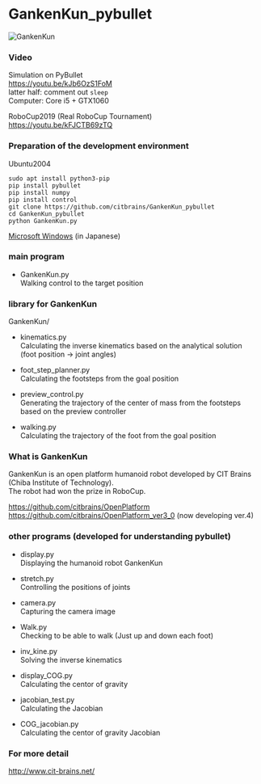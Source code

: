 # GankenKun_pybullet

![GankenKun](https://user-images.githubusercontent.com/5755200/79035466-fd011080-7bf9-11ea-807a-227fc551c4ad.jpg)

### Video

Simulation on PyBullet  
https://youtu.be/kJb6OzS1FoM  
latter half: comment out `sleep`  
Computer: Core i5 + GTX1060  

RoboCup2019 (Real RoboCup Tournament)  
https://youtu.be/kFJCTB69zTQ  

### Preparation of the development environment

Ubuntu2004  
```
sudo apt install python3-pip
pip install pybullet
pip install numpy
pip install control
git clone https://github.com/citbrains/GankenKun_pybullet
cd GankenKun_pybullet
python GankenKun.py
```

[Microsoft Windows](https://github.com/citbrains/GankenKun_pybullet/wiki/%E9%96%8B%E7%99%BA%E7%92%B0%E5%A2%83%E3%81%AE%E6%BA%96%E5%82%99) (in Japanese)

### main program

- GankenKun.py  
Walking control to the target position  

### library for GankenKun

GankenKun/  

- kinematics.py  
Calculating the inverse kinematics based on the analytical solution  
(foot position -> joint angles)  

- foot_step_planner.py  
Calculating the footsteps from the goal position  

- preview_control.py  
Generating the trajectory of the center of mass from the footsteps based on the preview controller  

- walking.py  
Calculating the trajectory of the foot from the goal position  

### What is GankenKun

GankenKun is an open platform humanoid robot developed by CIT Brains (Chiba Institute of Technology).  
The robot had won the prize in RoboCup.  

https://github.com/citbrains/OpenPlatform  
https://github.com/citbrains/OpenPlatform_ver3_0 (now developing ver.4)  

### other programs (developed for understanding pybullet)  

- display.py  
Displaying the humanoid robot GankenKun  

- stretch.py  
Controlling the positions of joints  

- camera.py  
Capturing the camera image  

- Walk.py  
Checking to be able to walk (Just up and down each foot)  

- inv_kine.py  
Solving the inverse kinematics  

- display_COG.py  
Calculating the centor of gravity  

- jacobian_test.py  
Calculating the Jacobian  

- COG_jacobian.py  
Calculating the centor of gravity Jacobian  

### For more detail  
http://www.cit-brains.net/  
